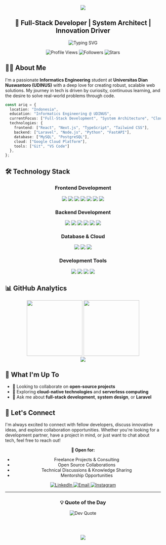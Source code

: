 <div align="center">
  <img src="https://capsule-render.vercel.app/api?type=waving&color=0,4c1d95,312e81,1e1b4b,1e3a8a&height=200&section=header&text=Ariq%20Farhan%20Althaf&fontSize=40&fontAlignY=35&animation=fadeIn&fontColor=ffffff" />
  
  <h2>🚀 Full-Stack Developer | System Architect | Innovation Driver</h2>
  
  <p>
    <img src="https://readme-typing-svg.demolab.com?font=JetBrains+Mono&size=18&duration=2000&pause=1000&color=6366F1&center=true&vCenter=true&width=500&lines=Building+scalable+web+applications;Crafting+efficient+backend+systems;Transforming+ideas+into+reality" alt="Typing SVG" />
  </p>
  
  <p>
    <img src="https://komarev.com/ghpvc/?username=AriqF1&color=6366f1&style=flat-square&label=Profile+Views" alt="Profile Views" />
    <img src="https://img.shields.io/github/followers/AriqF1?color=6366f1&style=flat-square&label=Followers" alt="Followers" />
    <img src="https://img.shields.io/github/stars/AriqF1?color=6366f1&style=flat-square&label=Stars" alt="Stars" />
  </p>
</div>

## 👨‍💻 About Me

I'm a passionate **Informatics Engineering** student at **Universitas Dian Nuswantoro (UDINUS)** with a deep love for creating robust, scalable web solutions. My journey in tech is driven by curiosity, continuous learning, and the desire to solve real-world problems through code.

```typescript
const ariq = {
  location: "Indonesia",
  education: "Informatics Engineering @ UDINUS",
  currentFocus: ["Full-Stack Development", "System Architecture", "Cloud Computing"],
  technologies: {
    frontend: ["React", "Next.js", "TypeScript", "Tailwind CSS"],
    backend: ["Laravel", "Node.js", "Python", "FastAPI"],
    database: ["MySQL", "PostgreSQL"],
    cloud: ["Google Cloud Platform"],
    tools: ["Git", "VS Code"]
  },
};
```

## 🛠️ Technology Stack

<div align="center">

### Frontend Development
<p>
  <img src="https://img.shields.io/badge/React-20232A?style=for-the-badge&logo=react&logoColor=61DAFB" />
  <img src="https://img.shields.io/badge/Next.js-000000?style=for-the-badge&logo=nextdotjs&logoColor=white" />
  <img src="https://img.shields.io/badge/TypeScript-007ACC?style=for-the-badge&logo=typescript&logoColor=white" />
  <img src="https://img.shields.io/badge/Tailwind_CSS-38B2AC?style=for-the-badge&logo=tailwind-css&logoColor=white" />
  <img src="https://img.shields.io/badge/HTML5-E34F26?style=for-the-badge&logo=html5&logoColor=white" />
  <img src="https://img.shields.io/badge/CSS3-1572B6?style=for-the-badge&logo=css3&logoColor=white" />
  <img src="https://img.shields.io/badge/JavaScript-F7DF1E?style=for-the-badge&logo=javascript&logoColor=black" />
</p>

### Backend Development
<p>
  <img src="https://img.shields.io/badge/Laravel-FF2D20?style=for-the-badge&logo=laravel&logoColor=white" />
  <img src="https://img.shields.io/badge/PHP-777BB4?style=for-the-badge&logo=php&logoColor=white" />
  <img src="https://img.shields.io/badge/Node.js-43853D?style=for-the-badge&logo=node.js&logoColor=white" />
  <img src="https://img.shields.io/badge/Python-3776AB?style=for-the-badge&logo=python&logoColor=white" />
  <img src="https://img.shields.io/badge/FastAPI-005571?style=for-the-badge&logo=fastapi" />
  <img src="https://img.shields.io/badge/Flask-000000?style=for-the-badge&logo=flask&logoColor=white" />
</p>

### Database & Cloud
<p>
  <img src="https://img.shields.io/badge/MySQL-00000F?style=for-the-badge&logo=mysql&logoColor=white" />
  <img src="https://img.shields.io/badge/PostgreSQL-316192?style=for-the-badge&logo=postgresql&logoColor=white" />
  <img src="https://img.shields.io/badge/Google_Cloud-4285F4?style=for-the-badge&logo=google-cloud&logoColor=white" />
</p>

### Development Tools
<p>
  <img src="https://img.shields.io/badge/GIT-E44C30?style=for-the-badge&logo=git&logoColor=white" />
  <img src="https://img.shields.io/badge/GitHub-100000?style=for-the-badge&logo=github&logoColor=white" />
  <img src="https://img.shields.io/badge/VS_Code-0078D4?style=for-the-badge&logo=visual%20studio%20code&logoColor=white" />
  <img src="https://img.shields.io/badge/Figma-F24E1E?style=for-the-badge&logo=figma&logoColor=white" />
</p>

</div>

## 📊 GitHub Analytics

<div align="center">
  <img height="180em" src="https://github-readme-stats.vercel.app/api?username=AriqF1&show_icons=true&theme=tokyonight&hide_title=true&include_all_commits=true&count_private=true&hide_border=true"/>
  <img height="180em" src="https://github-readme-stats.vercel.app/api/top-langs/?username=AriqF1&layout=compact&hide_title=true&langs_count=8&theme=tokyonight&hide_border=true"/>
</div>
<div align="center">
  <img src="https://github-readme-activity-graph.vercel.app/graph?username=AriqF1&theme=tokyo-night&hide_title=true&hide_border=true&bg_color=1a1b27&color=70a5fd&line=bf91f3&point=38bdae" />
</div>

## 🎯 What I'm Up To

- 👯 Looking to collaborate on **open-source projects**
- 🤔 Exploring **cloud-native technologies** and **serverless computing**
- 💬 Ask me about **full-stack development**, **system design**, or **Laravel**

## 🤝 Let's Connect

I'm always excited to connect with fellow developers, discuss innovative ideas, and explore collaboration opportunities. Whether you're looking for a development partner, have a project in mind, or just want to chat about tech, feel free to reach out!

<div align="center">

**🌟 Open for:**
- Freelance Projects & Consulting
- Open Source Collaborations  
- Technical Discussions & Knowledge Sharing
- Mentorship Opportunities

<p>
  <a href="https://linkedin.com/in/ariqfarhan-dev" target="_blank">
    <img src="https://img.shields.io/badge/LinkedIn-0077B5?style=for-the-badge&logo=linkedin&logoColor=white" alt="LinkedIn" />
  </a>
  <a href="mailto:farhanariq.dev@gmail.com" target="_blank">
    <img src="https://img.shields.io/badge/Email-D14836?style=for-the-badge&logo=gmail&logoColor=white" alt="Email" />
  </a>
  <a href="https://instagram.com/farhanariq_" target="_blank">
    <img src="https://img.shields.io/badge/Instagram-E4405F?style=for-the-badge&logo=instagram&logoColor=white" alt="Instagram" />
  </a>
</p>

</div>

---

<div align="center">
  <h3>💡 Quote of the Day</h3>
  <img src="https://quotes-github-readme.vercel.app/api?type=horizontal&theme=tokyonight" alt="Dev Quote" />
  
  <br><br>
  
  <img src="https://capsule-render.vercel.app/api?type=waving&color=0,4c1d95,312e81,1e1b4b,1e3a8a&height=120&section=footer&animation=fadeIn" />
</div>
